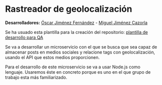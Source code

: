 # Rastreador de geolocalización

**Desarrolladores:** [Óscar Jiménez Fernández](https://github.com/yoskitar) - [Miguel Jiménez Cazorla](https://github.com/iMiguel10)

Se ha usuado esta plantilla para la creación del repositorio: [plantilla de desarrollo para QA](https://jj.github.io/curso-tdd)

Se va a desarrollar un microservicio con el que se busca que sea capaz de almacenar posts en medios sociales y relacione tags con geolocalización, usando el API que estos medios proporcionen.

Para el desarrollo de este microservicio se va a usar Node.js como lenguaje. Usaremos éste en concreto porque es uno en el que grupo de trabajo esta más familiarizado.
